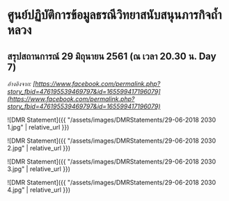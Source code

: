 ---
---

# ศูนย์ปฏิบัติการข้อมูลธรณีวิทยาสนับสนุนภารกิจถ้ำหลวง

## สรุปสถานการณ์ 29 มิถุนายน 2561 (ณ เวลา 20.30 น. Day 7)

_อ้างอิงจาก: [https://www.facebook.com/permalink.php?story_fbid=476195539469797&id=165599417196079](https://www.facebook.com/permalink.php?story_fbid=476195539469797&id=165599417196079)_

![DMR Statement]({{ "/assets/images/DMRStatements/29-06-2018 2030 1.jpg" | relative_url }})

![DMR Statement]({{ "/assets/images/DMRStatements/29-06-2018 2030 2.jpg" | relative_url }})

![DMR Statement]({{ "/assets/images/DMRStatements/29-06-2018 2030 3.jpg" | relative_url }})

![DMR Statement]({{ "/assets/images/DMRStatements/29-06-2018 2030 4.jpg" | relative_url }})
